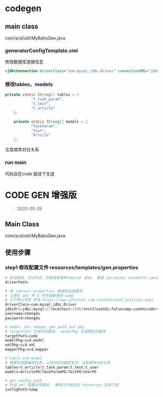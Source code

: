 # codegen

## main class

com/scd/util/MyBatisGen.java

### generatorConfigTemplate.xml

修改数据库连接信息
```xml
<jdbcConnection driverClass="com.mysql.jdbc.Driver" connectionURL="jdbc:mysql://localhost:3306/test1?useSSL=false&amp;useUnicode=true&amp;characterEncoding=utf-8&amp;serverTimezone=UTC&amp;nullCatalogMeansCurrent=true" userId="chengdu" password="chengdu">
```

### 修改tables、models

```java
private static String[] tables = {
            "t_task_param",
            "t_test",
            "t_article"
    };

    private static String[] models = {
            "TaskParam",
            "Test",
            "Article"
    };
```

注意顺序对应关系

### run main

代码会在code 路径下生成



# CODE GEN 增强版  

> 2020-05-29

## Main Class

com/scd/util/MyBatisGen.java

## 使用步骤

### step1    修改配置文件   resources/templates/gen.properties



```python
# 驱动路径，可以为空，空值就会取默认mysql 驱动， 路径 jar/mysql-connector-java-5.1.47.jar
driverPath=

# db connect properties 数据库连接属性
# 注意在 xml 中 & 符号需要使用 &amp
# 关于转义字符 参考 https://www.w3school.com.cn/html/html_entities.asp)
driverClass=com.mysql.jdbc.Driver
jdbcUrl=jdbc:mysql://localhost:3306/test1?useSSL=false&amp;useUnicode=true&amp;characterEncoding=utf-8&amp;serverTimezone=UTC&amp;nullCatalogMeansCurrent=true
username=chengdu
password=chengdu

# model、xml、mapper gen path and pkg
# targetPath 生成代码路径， modelPkg 生成模型包路径
targetPath=code
modelPkg=scd.model
xmlPkg=scd.xml
mapperPkg=scd.mapper

# table and model
# 需要生成数据库的表，以及对应的模型名字，注意顺序对应关系
tables=t_article|t_task_param|t_test|t_user
models=ArticlePO|TaskParamPO|TestPO|UserPO

# gen config path
# 生成 xml 配置文件路径， 模板文件固定在 resources 目录下面
configPath=temp
```